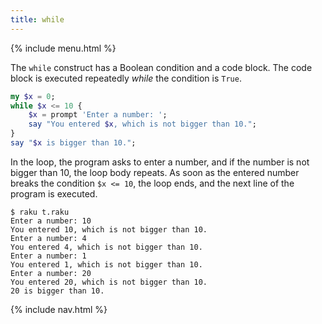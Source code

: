 ```yaml
---
title: while
---
```


{% include menu.html %}

The `while` construct has a Boolean condition and a code block. The code block is executed repeatedly _while_ the condition is `True`.

```raku
my $x = 0;
while $x <= 10 {
    $x = prompt 'Enter a number: ';
    say "You entered $x, which is not bigger than 10.";
}
say "$x is bigger than 10.";
```

In the loop, the program asks to enter a number, and if the number is not bigger than 10, the loop body repeats. As soon as the entered number breaks the condition `$x <= 10`, the loop ends, and the next line of the program is executed.

```console
$ raku t.raku
Enter a number: 10
You entered 10, which is not bigger than 10.
Enter a number: 4
You entered 4, which is not bigger than 10.
Enter a number: 1
You entered 1, which is not bigger than 10.
Enter a number: 20
You entered 20, which is not bigger than 10.
20 is bigger than 10.
```

{% include nav.html %}
